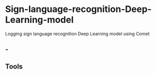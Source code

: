 # Sign-language-recognition-Deep-Learning-model
Logging sign language recognition Deep Learning model using Comet

## -

## Tools
